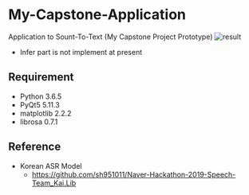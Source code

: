 # My-Capstone-Application
 Application to Sount-To-Text (My Capstone Project Prototype)
 ![result](https://postfiles.pstatic.net/MjAxOTExMDRfMTI5/MDAxNTcyODAzNDk4ODY1.tdd-kb8JH-EfB9Qa6ORsHs1jXEJ9mIchvubG9Yq-7vsg.nalckWjo5vlINdGWmhhuQdVAr6uI0LuQs8mzTIlGZewg.PNG.sooftware/%EC%8B%9C%EC%97%B02.PNG?type=w773)
 * Infer part is not implement at present
## Requirement  
* Python 3.6.5
* PyQt5 5.11.3
* matplotlib 2.2.2
* librosa 0.7.1
## Reference
* Korean ASR Model 
  + https://github.com/sh951011/Naver-Hackathon-2019-Speech-Team_Kai.Lib
